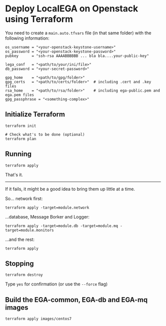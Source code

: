 # Deploy LocalEGA on Openstack using Terraform

You need to create a `main.auto.tfvars` file (in that same folder) with the following information:

	os_username = "<your-openstack-keystone-username>"
	os_password = "<your-openstack-keystone-password>"
	pubkey      = "ssh-rsa AAAABBBBBB ... bla bla....your-public-key"
	
	lega_conf   = "<path/to/your/ini/file>"
	db_password = "<your-secret-password>"

	gpg_home    = "<path/to/gpg/folder>"
	gpg_certs   = "<path/to/certs/folder>"  # including .cert and .key files
	rsa_home    = "<path/to/rsa/folder>"    # including ega-public.pem and ega.pem files
	gpg_passphrase = "<something-complex>"

## Initialize Terraform

	terraform init
	
	# Check what's to be done (optional)
	terraform plan
	
## Running

	terraform apply
	
That's it.	

----
If it fails, it might be a good idea to bring them up little at a time.

So... network first:

	terraform apply -target=module.network

...database, Message Borker and Logger:

	terraform apply -target=module.db -target=module.mq -target=module.monitors

...and the rest:

	terraform apply

## Stopping

	terraform destroy

Type `yes` for confirmation (or use the `--force` flag)

## Build the EGA-common, EGA-db and EGA-mq images

	terraform apply images/centos7
